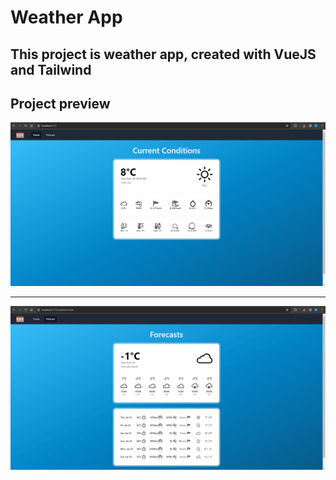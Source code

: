# Weather App

## This project is weather app, created with VueJS and Tailwind

## Project preview

![Current Weather](./src/assets/images/preview/current.png)

---

![Forecasts Weather](./src/assets/images/preview/forecasts.png)
